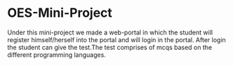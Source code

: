 # OES-Mini-Project
Under this mini-project we made a web-portal in which the student will register himself/herself into the portal and will login in the portal. After login the student can give the test.The test comprises of mcqs based on the different programming languages.
